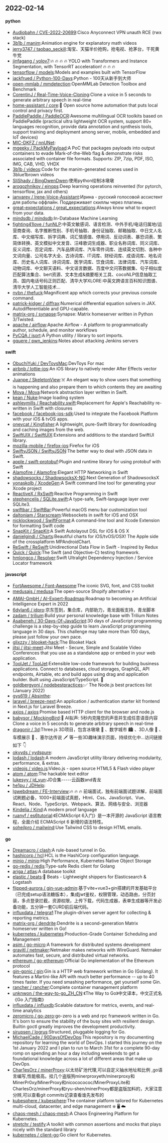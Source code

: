 ## 2022-02-14

#### python
* [Audiobahn / CVE-2022-20699](https://github.com/Audiobahn/CVE-2022-20699):Cisco Anyconnect VPN unauth RCE (rwx stack)
* [3b1b / manim](https://github.com/3b1b/manim):Animation engine for explanatory math videos
* [jerry3747 / taobao_seckill](https://github.com/jerry3747/taobao_seckill):淘宝、天猫半价抢购，抢电视、抢茅台，干死黄牛党
* [jinfagang / yolov7](https://github.com/jinfagang/yolov7):🔥
🔥
🔥
🔥
YOLO with Transformers and Instance Segmentation, with TensorRT acceleration!
🔥
🔥
🔥
* [tensorflow / models](https://github.com/tensorflow/models):Models and examples built with TensorFlow
* [jackfrued / Python-100-Days](https://github.com/jackfrued/Python-100-Days):Python - 100天从新手到大师
* [open-mmlab / mmdetection](https://github.com/open-mmlab/mmdetection):OpenMMLab Detection Toolbox and Benchmark
* [CorentinJ / Real-Time-Voice-Cloning](https://github.com/CorentinJ/Real-Time-Voice-Cloning):Clone a voice in 5 seconds to generate arbitrary speech in real-time
* [home-assistant / core](https://github.com/home-assistant/core):🏡
Open source home automation that puts local control and privacy first.
* [PaddlePaddle / PaddleOCR](https://github.com/PaddlePaddle/PaddleOCR):Awesome multilingual OCR toolkits based on PaddlePaddle (practical ultra lightweight OCR system, support 80+ languages recognition, provide data annotation and synthesis tools, support training and deployment among server, mobile, embedded and IoT devices)
* [MIC-DKFZ / nnUNet](https://github.com/MIC-DKFZ/nnUNet):
* [mgeeky / PackMyPayload](https://github.com/mgeeky/PackMyPayload):A PoC that packages payloads into output containers to evade Mark-of-the-Web flag & demonstrate risks associated with container file formats. Supports: ZIP, 7zip, PDF, ISO, IMG, CAB, VHD, VHDX
* [3b1b / videos](https://github.com/3b1b/videos):Code for the manim-generated scenes used in 3blue1brown videos
* [SliShady / BingDwenDwen](https://github.com/SliShady/BingDwenDwen):使用python绘制冰墩墩
* [arogozhnikov / einops](https://github.com/arogozhnikov/einops):Deep learning operations reinvented (for pytorch, tensorflow, jax and others)
* [janvarev / Irene-Voice-Assistant](https://github.com/janvarev/Irene-Voice-Assistant):Ирина - русский голосовой ассистент для работы оффлайн. Поддерживает скиллы через плагины.
* [great-expectations / great_expectations](https://github.com/great-expectations/great_expectations):Always know what to expect from your data.
* [mindsdb / mindsdb](https://github.com/mindsdb/mindsdb):In-Database Machine Learning
* [fighting41love / funNLP](https://github.com/fighting41love/funNLP):中英文敏感词、语言检测、中外手机/电话归属地/运营商查询、名字推断性别、手机号抽取、身份证抽取、邮箱抽取、中日文人名库、中文缩写库、拆字词典、词汇情感值、停用词、反动词表、暴恐词表、繁简体转换、英文模拟中文发音、汪峰歌词生成器、职业名称词库、同义词库、反义词库、否定词库、汽车品牌词库、汽车零件词库、连续英文切割、各种中文词向量、公司名字大全、古诗词库、IT词库、财经词库、成语词库、地名词库、历史名人词库、诗词词库、医学词库、饮食词库、法律词库、汽车词库、动物词库、中文聊天语料、中文谣言数据、百度中文问答数据集、句子相似度匹配算法集合、bert资源、文本生成&摘要相关工具、cocoNLP信息抽取工具、国内电话号码正则匹配、清华大学XLORE:中英文跨语言百科知识图谱、清华大学人工智能技术…
* [nvbn / thefuck](https://github.com/nvbn/thefuck):Magnificent app which corrects your previous console command.
* [patrick-kidger / diffrax](https://github.com/patrick-kidger/diffrax):Numerical differential equation solvers in JAX. Autodifferentiable and GPU-capable.
* [matrix-org / synapse](https://github.com/matrix-org/synapse):Synapse: Matrix homeserver written in Python 3/Twisted.
* [apache / airflow](https://github.com/apache/airflow):Apache Airflow - A platform to programmatically author, schedule, and monitor workflows
* [PyCQA / isort](https://github.com/PyCQA/isort):A Python utility / library to sort imports.
* [gquere / pwn_jenkins](https://github.com/gquere/pwn_jenkins):Notes about attacking Jenkins servers

#### swift
* [ObuchiYuki / DevToysMac](https://github.com/ObuchiYuki/DevToysMac):DevToys For mac
* [airbnb / lottie-ios](https://github.com/airbnb/lottie-ios):An iOS library to natively render After Effects vector animations
* [Juanpe / SkeletonView](https://github.com/Juanpe/SkeletonView):☠️
An elegant way to show users that something is happening and also prepare them to which contents they are awaiting
* [Moya / Moya](https://github.com/Moya/Moya):Network abstraction layer written in Swift.
* [kean / Nuke](https://github.com/kean/Nuke):Image loading system
* [ashleymills / Reachability.swift](https://github.com/ashleymills/Reachability.swift):Replacement for Apple's Reachability re-written in Swift with closures
* [facebook / facebook-ios-sdk](https://github.com/facebook/facebook-ios-sdk):Used to integrate the Facebook Platform with your iOS & tvOS apps.
* [onevcat / Kingfisher](https://github.com/onevcat/Kingfisher):A lightweight, pure-Swift library for downloading and caching images from the web.
* [SwiftUIX / SwiftUIX](https://github.com/SwiftUIX/SwiftUIX):Extensions and additions to the standard SwiftUI library.
* [mozilla-mobile / firefox-ios](https://github.com/mozilla-mobile/firefox-ios):Firefox for iOS
* [SwiftyJSON / SwiftyJSON](https://github.com/SwiftyJSON/SwiftyJSON):The better way to deal with JSON data in Swift.
* [apple / swift-protobuf](https://github.com/apple/swift-protobuf):Plugin and runtime library for using protobuf with Swift
* [Alamofire / Alamofire](https://github.com/Alamofire/Alamofire):Elegant HTTP Networking in Swift
* [shadowsocks / ShadowsocksX-NG](https://github.com/shadowsocks/ShadowsocksX-NG):Next Generation of ShadowsocksX
* [yonaskolb / XcodeGen](https://github.com/yonaskolb/XcodeGen):A Swift command line tool for generating your Xcode project
* [ReactiveX / RxSwift](https://github.com/ReactiveX/RxSwift):Reactive Programming in Swift
* [stephencelis / SQLite.swift](https://github.com/stephencelis/SQLite.swift):A type-safe, Swift-language layer over SQLite3.
* [swiftbar / SwiftBar](https://github.com/swiftbar/SwiftBar):Powerful macOS menu bar customization tool
* [daltoniam / Starscream](https://github.com/daltoniam/Starscream):Websockets in swift for iOS and OSX
* [nicklockwood / SwiftFormat](https://github.com/nicklockwood/SwiftFormat):A command-line tool and Xcode Extension for formatting Swift code
* [SnapKit / SnapKit](https://github.com/SnapKit/SnapKit):A Swift Autolayout DSL for iOS & OS X
* [danielgindi / Charts](https://github.com/danielgindi/Charts):Beautiful charts for iOS/tvOS/OSX! The Apple side of the crossplatform MPAndroidChart.
* [ReSwift / ReSwift](https://github.com/ReSwift/ReSwift):Unidirectional Data Flow in Swift - Inspired by Redux
* [Quick / Quick](https://github.com/Quick/Quick):The Swift (and Objective-C) testing framework.
* [hmlongco / Resolver](https://github.com/hmlongco/Resolver):Swift Ultralight Dependency Injection / Service Locator framework

#### javascript
* [FortAwesome / Font-Awesome](https://github.com/FortAwesome/Font-Awesome):The iconic SVG, font, and CSS toolkit
* [medusajs / medusa](https://github.com/medusajs/medusa):The open-source Shopify alternative
⚡️
* [AMAI-GmbH / AI-Expert-Roadmap](https://github.com/AMAI-GmbH/AI-Expert-Roadmap):Roadmap to becoming an Artificial Intelligence Expert in 2022
* [6dylan6 / jdpro](https://github.com/6dylan6/jdpro):京东签到，集合库，内部助力，青龙面板支持，青龙脚本
* [zadam / trilium](https://github.com/zadam/trilium):Build your personal knowledge base with Trilium Notes
* [Asabeneh / 30-Days-Of-JavaScript](https://github.com/Asabeneh/30-Days-Of-JavaScript):30 days of JavaScript programming challenge is a step-by-step guide to learn JavaScript programming language in 30 days. This challenge may take more than 100 days, please just follow your own pace.
* [glixzzy / blooket-hack](https://github.com/glixzzy/blooket-hack):The Blooket Hack
* [jitsi / jitsi-meet](https://github.com/jitsi/jitsi-meet):Jitsi Meet - Secure, Simple and Scalable Video Conferences that you use as a standalone app or embed in your web application.
* [ToolJet / ToolJet](https://github.com/ToolJet/ToolJet):Extensible low-code framework for building business applications. Connect to databases, cloud storages, GraphQL, API endpoints, Airtable, etc and build apps using drag and application builder. Built using JavaScript/TypeScript.
🚀
* [goldbergyoni / nodebestpractices](https://github.com/goldbergyoni/nodebestpractices):✅
The Node.js best practices list (January 2022)
* [gys619 / Absinthe](https://github.com/gys619/Absinthe):
* [laravel / breeze-next](https://github.com/laravel/breeze-next):An application / authentication starter kit frontend in Next.js for Laravel Breeze.
* [axios / axios](https://github.com/axios/axios):Promise based HTTP client for the browser and node.js
* [babysor / MockingBird](https://github.com/babysor/MockingBird):🚀
AI拟声: 5秒内克隆您的声音并生成任意语音内容 Clone a voice in 5 seconds to generate arbitrary speech in real-time
* [dragonir / 3d](https://github.com/dragonir/3d):Three.js 3D项目，包含冰墩墩
🐼
、数字城市
🏙
、3D人像
👤
、车模展示
🚗
、塞尔达传说
🗡
等一些3D趣味演示页面，持续优化中...访问链接如下
👇
* [okyyds / yydspure](https://github.com/okyyds/yydspure):
* [lodash / lodash](https://github.com/lodash/lodash):A modern JavaScript utility library delivering modularity, performance, & extras.
* [videojs / video.js](https://github.com/videojs/video.js):Video.js - open source HTML5 & Flash video player
* [atom / atom](https://github.com/atom/atom):The hackable text editor
* [lukesyy / jd_yun](https://github.com/lukesyy/jd_yun):JD合集-----云函数and青龙
* [he1pu / JDHelp](https://github.com/he1pu/JDHelp):
* [lgwebdream / FE-Interview](https://github.com/lgwebdream/FE-Interview):🔥
🔥
🔥
前端面试，独有前端面试题详解，前端面试刷题必备，1000+前端面试真题，Html、Css、JavaScript、Vue、React、Node、TypeScript、Webpack、算法、网络与安全、浏览器
* [Kindelia / Kind](https://github.com/Kindelia/Kind):A modern proof language
* [ruanyf / es6tutorial](https://github.com/ruanyf/es6tutorial):《ECMAScript 6入门》是一本开源的 JavaScript 语言教程，全面介绍 ECMAScript 6 新增的语法特性。
* [soheilpro / mailwind](https://github.com/soheilpro/mailwind):Use Tailwind CSS to design HTML emails.

#### go
* [Dreamacro / clash](https://github.com/Dreamacro/clash):A rule-based tunnel in Go.
* [hashicorp / hcl](https://github.com/hashicorp/hcl):HCL is the HashiCorp configuration language.
* [minio / minio](https://github.com/minio/minio):High Performance, Kubernetes Native Object Storage
* [go-redis / redis](https://github.com/go-redis/redis):Type-safe Redis client for Golang
* [ariga / atlas](https://github.com/ariga/atlas):A database toolkit
* [elastic / beats](https://github.com/elastic/beats):🐠
Beats - Lightweight shippers for Elasticsearch & Logstash
* [flipped-aurora / gin-vue-admin](https://github.com/flipped-aurora/gin-vue-admin):基于vite+vue3+gin搭建的开发基础平台（已完成setup语法糖版本），集成jwt鉴权，权限管理，动态路由，分页封装，多点登录拦截，资源权限，上传下载，代码生成器，表单生成器等开发必备功能，五分钟一套CURD前后端代码。
* [influxdata / telegraf](https://github.com/influxdata/telegraf):The plugin-driven server agent for collecting & reporting metrics.
* [matrix-org / dendrite](https://github.com/matrix-org/dendrite):Dendrite is a second-generation Matrix homeserver written in Go!
* [kubernetes / kubernetes](https://github.com/kubernetes/kubernetes):Production-Grade Container Scheduling and Management
* [asim / go-micro](https://github.com/asim/go-micro):A framework for distributed systems development
* [gravitl / netmaker](https://github.com/gravitl/netmaker):Netmaker makes networks with WireGuard. Netmaker automates fast, secure, and distributed virtual networks.
* [ethereum / go-ethereum](https://github.com/ethereum/go-ethereum):Official Go implementation of the Ethereum protocol
* [gin-gonic / gin](https://github.com/gin-gonic/gin):Gin is a HTTP web framework written in Go (Golang). It features a Martini-like API with much better performance -- up to 40 times faster. If you need smashing performance, get yourself some Gin.
* [rancher / rancher](https://github.com/rancher/rancher):Complete container management platform
* [unknwon / the-way-to-go_ZH_CN](https://github.com/unknwon/the-way-to-go_ZH_CN):《The Way to Go》中文译本，中文正式名《Go 入门指南》
* [influxdata / influxdb](https://github.com/influxdata/influxdb):Scalable datastore for metrics, events, and real-time analytics
* [zeromicro / go-zero](https://github.com/zeromicro/go-zero):go-zero is a web and rpc framework written in Go. It's born to ensure the stability of the busy sites with resilient design. Builtin goctl greatly improves the development productivity.
* [sirupsen / logrus](https://github.com/sirupsen/logrus):Structured, pluggable logging for Go.
* [MichaelCade / 90DaysOfDevOps](https://github.com/MichaelCade/90DaysOfDevOps):This repository is my documenting repository for learning the world of DevOps. I started this journey on the 1st January 2022 and I plan to run to March 31st for a complete 90-day romp on spending an hour a day including weekends to get a foundational knowledge across a lot of different areas that make up DevOps.
* [Char1esOrz / minerProxy](https://github.com/Char1esOrz/minerProxy):以太坊矿池代理,可以自定义抽水地址和比例 ,go语言编写,性能极高。挂几个盗版狗minerproxyeth/minerproxy和MinerPr0xy/MinerProxy和nicococococ/MinerProxyLite和CharIesOrz/minerProxy和ryu-shen/minerProxy都是盗版加料的，大家注意分辨,可以查看git commits记录查看谁先发布的
* [kubesphere / kubesphere](https://github.com/kubesphere/kubesphere):The container platform tailored for Kubernetes multi-cloud, datacenter, and edge management ⎈
🖥
☁️
* [chaos-mesh / chaos-mesh](https://github.com/chaos-mesh/chaos-mesh):A Chaos Engineering Platform for Kubernetes.
* [stretchr / testify](https://github.com/stretchr/testify):A toolkit with common assertions and mocks that plays nicely with the standard library
* [kubernetes / client-go](https://github.com/kubernetes/client-go):Go client for Kubernetes.
